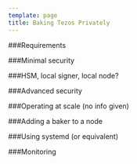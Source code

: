 ```yaml
---
template: page
title: Baking Tezos Privately
---
```


###Requirements

###Minimal security

###HSM, local signer, local node?

###Advanced security

###Operating at scale (no info given) 

###Adding a baker to a node 

###Using systemd (or equivalent)

###Monitoring
